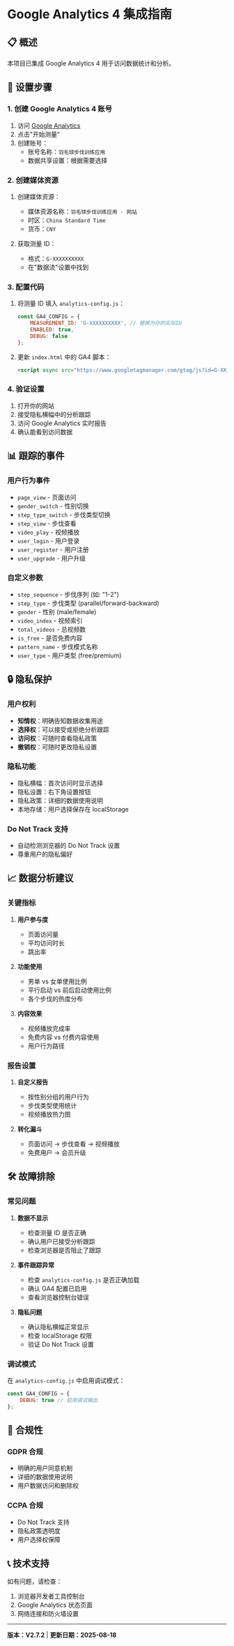 # Google Analytics 4 集成指南

## 📋 概述

本项目已集成 Google Analytics 4 用于访问数据统计和分析。

## 🔧 设置步骤

### 1. 创建 Google Analytics 4 账号

1. 访问 [Google Analytics](https://analytics.google.com/)
2. 点击"开始测量"
3. 创建账号：
   - 账号名称：`羽毛球步伐训练应用`
   - 数据共享设置：根据需要选择

### 2. 创建媒体资源

1. 创建媒体资源：
   - 媒体资源名称：`羽毛球步伐训练应用 - 网站`
   - 时区：`China Standard Time`
   - 货币：`CNY`

2. 获取测量 ID：
   - 格式：`G-XXXXXXXXXX`
   - 在"数据流"设置中找到

### 3. 配置代码

1. 将测量 ID 填入 `analytics-config.js`：
   ```javascript
   const GA4_CONFIG = {
       MEASUREMENT_ID: 'G-XXXXXXXXXX', // 替换为你的实际ID
       ENABLED: true,
       DEBUG: false
   };
   ```

2. 更新 `index.html` 中的 GA4 脚本：
   ```html
   <script async src="https://www.googletagmanager.com/gtag/js?id=G-XXXXXXXXXX"></script>
   ```

### 4. 验证设置

1. 打开你的网站
2. 接受隐私横幅中的分析跟踪
3. 访问 Google Analytics 实时报告
4. 确认能看到访问数据

## 📊 跟踪的事件

### 用户行为事件
- `page_view` - 页面访问
- `gender_switch` - 性别切换
- `step_type_switch` - 步伐类型切换
- `step_view` - 步伐查看
- `video_play` - 视频播放
- `user_login` - 用户登录
- `user_register` - 用户注册
- `user_upgrade` - 用户升级

### 自定义参数
- `step_sequence` - 步伐序列 (如: "1-2")
- `step_type` - 步伐类型 (parallel/forward-backward)
- `gender` - 性别 (male/female)
- `video_index` - 视频索引
- `total_videos` - 总视频数
- `is_free` - 是否免费内容
- `pattern_name` - 步伐模式名称
- `user_type` - 用户类型 (free/premium)

## 🔒 隐私保护

### 用户权利
- **知情权**：明确告知数据收集用途
- **选择权**：可以接受或拒绝分析跟踪
- **访问权**：可随时查看隐私政策
- **撤销权**：可随时更改隐私设置

### 隐私功能
- 隐私横幅：首次访问时显示选择
- 隐私设置：右下角设置按钮
- 隐私政策：详细的数据使用说明
- 本地存储：用户选择保存在 localStorage

### Do Not Track 支持
- 自动检测浏览器的 Do Not Track 设置
- 尊重用户的隐私偏好

## 📈 数据分析建议

### 关键指标
1. **用户参与度**
   - 页面访问量
   - 平均访问时长
   - 跳出率

2. **功能使用**
   - 男单 vs 女单使用比例
   - 平行启动 vs 前后启动使用比例
   - 各个步伐的热度分布

3. **内容效果**
   - 视频播放完成率
   - 免费内容 vs 付费内容使用
   - 用户行为路径

### 报告设置
1. **自定义报告**
   - 按性别分组的用户行为
   - 步伐类型使用统计
   - 视频播放热力图

2. **转化漏斗**
   - 页面访问 → 步伐查看 → 视频播放
   - 免费用户 → 会员升级

## 🛠️ 故障排除

### 常见问题
1. **数据不显示**
   - 检查测量 ID 是否正确
   - 确认用户已接受分析跟踪
   - 检查浏览器是否阻止了跟踪

2. **事件跟踪异常**
   - 检查 `analytics-config.js` 是否正确加载
   - 确认 GA4 配置已启用
   - 查看浏览器控制台错误

3. **隐私问题**
   - 确认隐私横幅正常显示
   - 检查 localStorage 权限
   - 验证 Do Not Track 设置

### 调试模式
在 `analytics-config.js` 中启用调试模式：
```javascript
const GA4_CONFIG = {
    DEBUG: true // 启用调试输出
};
```

## 📝 合规性

### GDPR 合规
- 明确的用户同意机制
- 详细的数据使用说明
- 用户数据访问和删除权

### CCPA 合规
- Do Not Track 支持
- 隐私政策透明度
- 用户选择权保障

## 📞 技术支持

如有问题，请检查：
1. 浏览器开发者工具控制台
2. Google Analytics 状态页面
3. 网络连接和防火墙设置

---

**版本：V2.7.2** | **更新日期：2025-08-18**